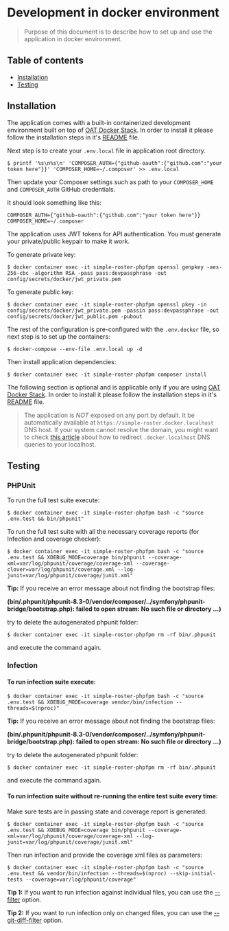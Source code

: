 # Development in docker environment

> Purpose of this document is to describe how to set up and use the application in docker environment.

## Table of contents

- [Installation](#installation)
- [Testing](#testing)
    
## Installation

The application comes with a built-in containerized development environment built on top of [OAT Docker Stack](https://github.com/oat-sa/docker-stack). 
In order to install it please follow the installation steps in it's [README](https://github.com/oat-sa/docker-stack#installation) file.

Next step is to create your `.env.local` file in application root directory.

```shell script
$ printf '%s\n%s\n' 'COMPOSER_AUTH={"github-oauth":{"github.com":"your token here"}}' 'COMPOSER_HOME=~/.composer' >> .env.local
```

Then update your Composer settings such as path to your `COMPOSER_HOME` and `COMPOSER_AUTH` GitHub credentials.

It should look something like this:

```dotenv
COMPOSER_AUTH={"github-oauth":{"github.com":"your token here"}}
COMPOSER_HOME=~/.composer
```

The application uses JWT tokens for API authentication. You must generate your private/public keypair to make it work.

To generate private key:

```shell script
$ docker container exec -it simple-roster-phpfpm openssl genpkey -aes-256-cbc -algorithm RSA -pass pass:devpassphrase -out config/secrets/docker/jwt_private.pem
```

To generate public key:

```shell script
$ docker container exec -it simple-roster-phpfpm openssl pkey -in config/secrets/docker/jwt_private.pem -passin pass:devpassphrase -out config/secrets/docker/jwt_public.pem -pubout
```

The rest of the configuration is pre-configured with the `.env.docker` file, so next step is to set up the containers:

```shell script
$ docker-compose --env-file .env.local up -d
```

Then install application dependencies:

```shell script
$ docker container exec -it simple-roster-phpfpm composer install
```

The following section is optional and is applicable only if you are using [OAT Docker Stack](https://github.com/oat-sa/docker-stack).
In order to install it please follow the installation steps in it's [README](https://github.com/oat-sa/docker-stack#installation) file.

> The application is *NOT* exposed on any port by default. It be automatically available at `https://simple-roster.docker.localhost` DNS host.
> If your system cannot resolve the domain, you might want to check [this article](https://github.com/oat-sa/docker-stack#how-to-redirect-dockerlocalhost-dns-queries-to-localhost) about how to redirect `.docker.localhost` DNS queries to your localhost.

## Testing

### PHPUnit

To run the full test suite execute:

```shell script
$ docker container exec -it simple-roster-phpfpm bash -c "source .env.test && bin/phpunit"
```

To run the full test suite with all the necessary coverage reports (for Infection and coverage checker):

```shell script
$ docker container exec -it simple-roster-phpfpm bash -c "source .env.test && XDEBUG_MODE=coverage bin/phpunit --coverage-xml=var/log/phpunit/coverage/coverage-xml --coverage-clover=var/log/phpunit/coverage.xml --log-junit=var/log/phpunit/coverage/junit.xml"
```

**Tip:** If you receive an error message about not finding the bootstrap files:

__(bin/.phpunit/phpunit-8.3-0/vendor/composer/../symfony/phpunit-bridge/bootstrap.php): failed to open stream: No such file or directory ...)__

try to delete the autogenerated phpunit folder:

```shell script
$ docker container exec -it simple-roster-phpfpm rm -rf bin/.phpunit
```

and execute the command again.

### Infection

#### To run infection suite execute:

```shell script
$ docker container exec -it simple-roster-phpfpm bash -c "source .env.test && XDEBUG_MODE=coverage vendor/bin/infection --threads=$(nproc)"
```

**Tip:** If you receive an error message about not finding the bootstrap files:

__(bin/.phpunit/phpunit-8.3-0/vendor/composer/../symfony/phpunit-bridge/bootstrap.php): failed to open stream: No such file or directory ...)__

try to delete the autogenerated phpunit folder:

```shell script
$ docker container exec -it simple-roster-phpfpm rm -rf bin/.phpunit
```

and execute the command again.

#### To run infection suite without re-running the entire test suite every time:

Make sure tests are in passing state and coverage report is generated:

```shell script
$ docker container exec -it simple-roster-phpfpm bash -c "source .env.test && XDEBUG_MODE=coverage bin/phpunit --coverage-xml=var/log/phpunit/coverage/coverage-xml --log-junit=var/log/phpunit/coverage/junit.xml"
```

Then run infection and provide the coverage xml files as parameters:

```shell script
$ docker container exec -it simple-roster-phpfpm bash -c "source .env.test && vendor/bin/infection --threads=$(nproc) --skip-initial-tests --coverage=var/log/phpunit/coverage"
```

**Tip 1:** If you want to run infection against individual files, you can use the [--filter](https://infection.github.io/guide/command-line-options.html#filter) option.

**Tip 2:** If you want to run infection only on changed files, you can use the [--git-diff-filter](https://infection.github.io/guide/command-line-options.html#git-diff-filter) option.
